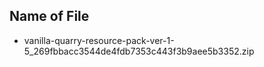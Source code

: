 ## Name of File

- vanilla-quarry-resource-pack-ver-1-5_269fbbacc3544de4fdb7353c443f3b9aee5b3352.zip
